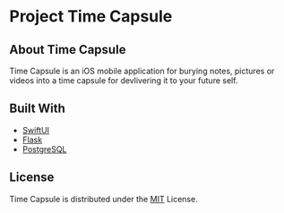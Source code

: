# Project Time Capsule

## About Time Capsule
Time Capsule is an iOS mobile application for burying notes, pictures or videos into a time capsule for devlivering it to your future self. 

## Built With
* [SwiftUI](https://developer.apple.com/xcode/swiftui/)
* [Flask](https://flask.palletsprojects.com/en/1.1.x/)
* [PostgreSQL](https://www.postgresql.org/)

## License
Time Capsule is distributed under the [MIT](https://github.com/printBart/time-capsule/blob/master/LICENSE) License.
